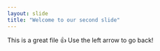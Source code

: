 ```yaml
---
layout: slide
title: "Welcome to our second slide"
---
```

This is a great file :+1:
Use the left arrow to go back!
